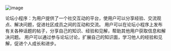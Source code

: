 ![image](https://github.com/chunchungan/bbs/assets/134454293/810ae7d3-52b6-44d0-a3be-124a5366ec8e)

论坛小程序：为用户提供了一个社交互动的平台，使用户可以分享经验、交流观点、解决问题，促进社区成员之间的互动和交流。 用户可以在论坛小程序上发布有关各种话题的帖子，分享自己的知识、经验和见解，帮助其他用户获取信息和解决问题。 用户可以通过参与论坛讨论，扩展自己的知识面，学习他人的经验和见解，促进个人成长和进步。
